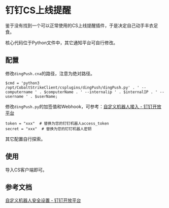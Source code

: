 # 钉钉CS上线提醒

鉴于没有找到一个可以正常使用的CS上线提醒插件，于是决定自己动手丰衣足食。

核心代码位于Python文件中，其它通知平台可自行修改。

## 配置

修改`dingPush.cna`的路径，注意为绝对路径。

```
$cmd = 'python3 /opt/CobaltStrikeClient/csplugins/dingPush/dingPush.py' . ' --computername ' . $computerName . ' --internalip ' . $internalIP . ' --username ' . $userName;
```

修改`dingPush.py`的加签值和Webhook，可参考：[自定义机器人接入 - 钉钉开放平台](https://open.dingtalk.com/document/orgapp/custom-robot-access)

```
token = "xxx"  # 替换为您的钉钉机器人access_token
secret = "xxx"  # 替换为您的钉钉机器人密钥
```

其它配置自行探索。

## 使用

导入CS客户端即可。

## 参考文档

[自定义机器人安全设置 - 钉钉开放平台](https://open.dingtalk.com/document/robots/customize-robot-security-settings)